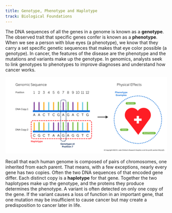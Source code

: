 ```yaml
---
title: Genotype, Phenotype and Haplotype
track: Biological Foundations
---
```


The DNA sequences of all the genes in a genome is known as a **genotype**. The observed
trait that specific genes confer is known as a **phenotype**. When we see a person with
blue eyes (a phenotype), we know that they carry a set specific genetic sequences that
makes that eye color possible (a genotype). In cancer, the features of the disease are
the phenotype and the mutations and variants make up the genotype. In genomics, analysts
seek to link genotypes to phenotypes to improve diagnoses and understand how cancer
works.

![Figure showing the relationship between a genotype, a phenotype, and a haplotype](../images/1.7-genotype-phenotype-haplotype.jpg)

Recall that each human genome is composed of pairs of chromosomes, one inherited from
each parent. That means, with a few exceptions, nearly every gene has two copies. Often
the two DNA sequences of that encoded gene differ. Each distinct copy is
a **haplotype** for that gene. Together the two haplotypes make up the genotype, and the
proteins they produce determines the phenotype. A variant is often detected on only one
copy of the gene. If the variant causes a loss of function in an important gene, that
one mutation may be insufficient to cause cancer but may create a predisposition to
cancer later in life.
